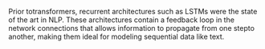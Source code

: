 Prior totransformers, recurrent architectures such as LSTMs were the state of the art in NLP. These architectures contain a feedback loop in the network connections that allows information to propagate from one stepto another, making them ideal for modeling sequential data like text. 